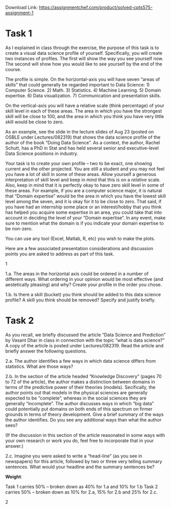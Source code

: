 Download Link: https://assignmentchef.com/product/solved-cpts575-assignment-1
<br>
<strong> </strong>




<h1>Task 1</h1>

As I explained in class through the exercise, the purpose of this task is to create a visual data science profile of yourself. Specifically, you will create two instances of profiles. The first will show the way you see yourself now. The second will show how you would like to see yourself by the end of the course.

The profile is simple. On the horizontal-axis you will have seven “areas of skills” that could generally be regarded important to Data Science: 1) Computer Science. 2) Math. 3) Statistics. 4) Machine Learning. 5) Domain expertise. 6) Data visualization. 7) Communication and presentation skills.

On the vertical-axis you will have a relative scale (think percentage) of your skill level in each of these areas. The area in which you have the strongest skill will be close to 100, and the area in which you think you have very little skill would be close to zero.

As an example, see the slide in the lecture slides of Aug 23 (posted on OSBLE under Lectures/082319) that shows the data science profile of the author of the book “Doing Data Science”. As a context, the author, Rachel Schutt, has a PhD in Stat and has held several senior and executive-level Data Science positions in industry.

Your task is to create your own profile – two to be exact, one showing current and the other projected. You are still a student and you may not feel you have a lot of skill in some of these areas. Allow yourself a generous interpretation of skill level and keep in mind that this is on a <em>relative </em>scale. Also, keep in mind that it is perfectly okay to have zero skill level in some of these areas. For example, if you are a computer science major, it is natural that “Domain expertise” would be the area in which you have the lowest skill level among the seven, and it is okay for it to be close to zero. That said, if you have had an internship some place or an interest/hobby that you think has helped you acquire some expertise in an area, you could take that into account in deciding the level of your “Domain expertise”. In any event, make sure to mention what the domain is if you indicate your domain expertise to be non-zero.

You can use any tool (Excel, Matlab, R, etc) you wish to make the plots.

Here are a few associated presentation considerations and discussion points you are asked to address as part of this task.

1

1.a. The areas in the horizontal axis could be ordered in a number of different ways. What ordering in your opinion would be most effective (and aestetically pleasing) and why? Create your profile in the order you chose.

1.b. Is there a skill (bucket) you think should be added to this data science profile? A skill you think should be removed? Specify and justify briefly.

<h1>Task 2</h1>

As you recall, we briefly discussed the article “Data Science and Prediction” by Vasant Dhar in class in connection with the topic “what is data science?” A copy of the article is posted under Lectures/082319. Read the article and briefly answer the following questions.

2.a. The author identifies a few ways in which data science differs from statistics. What are those ways?

2.b. In the section of the article headed “Knowledge Discovery” (pages 70 to 72 of the article), the author makes a distinction between domains in terms of the predictive power of their theories (models). Secifically, the author points out that models in the physical sciences are generally expected to be “complete”, whereas in the social sciences they are generally “incomplete”. The author discusses ways in which “big data” could potentially put domains on both ends of this spectrum on firmer grounds in terms of theory development. Give a brief summary of the ways the author identifies. Do you see any additional ways than what the author sees?

(If the discussion in this section of the article reasonated in some ways with your own research or work you do, feel free to incorporate that in your answer.)

2.c. Imagine you were asked to write a “head-line” (as you see in newspapers) for this article, followed by two or three very telling summary sentences. What would your headline and the summary sentences be?

<strong>Weight</strong>:

Task 1 carries 50% – broken down as 40% for 1.a and 10% for 1.b Task 2 carries 50% – broken down as 10% for 2.a, 15% for 2.b and 25% for 2.c.

2